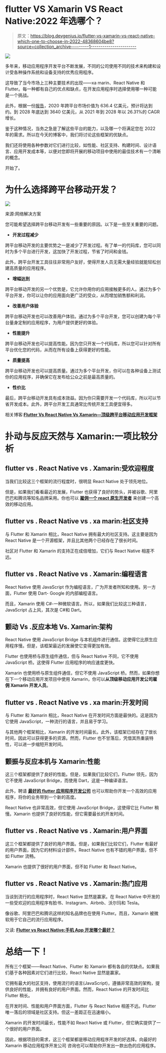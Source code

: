 # flutter VS Xamarin VS React Native:2022 年选哪个？

> 原文：<https://blog.devgenius.io/flutter-vs-xamarin-vs-react-native-which-one-to-choose-in-2022-48368604be8?source=collection_archive---------1----------------------->

![](img/cafd487a0bcc2aed0d808158524ef982.png)

多年来，移动应用程序开发平台不断发展，不同的公司使用不同的技术来构建和设计受各种操作系统和设备支持的优秀应用程序。

这导致了当今市场上三种主要技术的出现——xa marin、React Native 和 Flutter。每一种都有自己的优点和缺点，在开发应用程序时选择使用哪一种可能是一个挑战。

此外，根据一份[报告](https://www.verifiedmarketresearch.com/product/cross-platform-and-mobile-advertising-market/)，2020 年跨平台市场价值为 636.4 亿美元，预计将达到约。到 2028 年底达到 3640 亿美元，从 2021 年到 2028 年以 26.31%的 CAGR 增长。

鉴于这种情况，当务之急是了解这些平台的能力，以及哪一个将满足您在 2022 年的需求。所以在今天的博客中，我们将讨论这些框架的优缺点。

我们还将使用各种参数对它们进行比较，如性能、社区支持、构建时间、设计语言、应用开发成本等，以便对您即将开展的移动项目中使用的最佳技术有一个清晰的概念。

开始了。

# 为什么选择跨平台移动开发？

![](img/9d740993a1aa3ee3288edcdaaf2921b7.png)

来源:网络解决方案

您可能希望选择跨平台移动开发有一些重要的原因。以下是一些至关重要的问题。

*   **开发过程减少**

跨平台移动开发的主要优势之一是减少了开发过程。有了单一的代码库，您可以同时为多个平台进行开发，这加快了开发过程，节省了时间和金钱。

此外，跨平台开发工具往往非常用户友好，使得开发人员无需大量经验就能轻松创建高质量的应用程序。

*   **增幅达到**

跨平台移动开发的另一个优势是，它允许你用你的应用接触更多的人。通过为多个平台开发，你可以让你的应用面向更广泛的受众，从而增加销售额和利润。

*   **改善用户体验**

跨平台移动开发也可以改善用户体验。通过为多个平台开发，您可以创建为每个平台量身定制的应用程序，为用户提供更好的体验。

*   **性能提升**

跨平台移动开发也可以提高性能。因为您只开发一个代码库，所以您可以针对所有平台优化您的代码，从而在所有设备上获得更好的性能。

*   **质量提高**

跨平台移动开发也可以提高质量。通过为多个平台开发，你可以在各种设备上测试你的应用程序，并确保它在发布给公众之前是最高质量的。

*   **性价比**

最后，跨平台移动开发具有成本效益。因为你只需要开发一个代码库，所以可以节省开发成本。此外，跨平台开发工具通常比传统开发工具便宜得多。

相关博客:[**Flutter Vs React Native Vs Xamarin—顶级跨平台移动应用开发框架**](https://www.valuecoders.com/blog/technology-and-apps/flutter-vs-xamarin-vs-react-native-which-cross-platform-mobile-app-development-framework-to-choose/?utm_source=flutter_xamarin_react&utm_medium=Guest_Blog&utm_campaign=Medium&utm_id=NKY)

# 扑动与反应天然与 Xamarin:一项比较分析

## flutter vs . React Native vs . Xamarin:受欢迎程度

当我们比较这三个框架的流行程度时，很明显 React Native 处于领先地位。

但是，如果我们看看最近的发展，Flutter 也获得了良好的势头，并被谷歌、阿里巴巴和腾讯等知名品牌采用。你也可以 [**雇佣一个 react 原生开发者**](https://www.valuecoders.com/hire-developers/hire-react-native-developers?utm_source=hire_react_dev&utm_medium=Guest_Blog&utm_campaign=Medium&utm_id=NKY) 来创建一个高效的移动应用。

## flutter vs . React Native vs . xa marin:社区支持

与 Flutter 和 Xamarin 相比，React Native 拥有最大的社区支持。这主要是因为 React Native 是一个开源框架，并且比其他两个已经存在了很长时间。

社区对 Flutter 和 Xamarin 的支持正在成倍增加，它们与 React Native 相差不远。

## flutter vs . React Native vs . Xamarin:编程语言

React Native 使用 JavaScript 作为编程语言，广为开发者所知和使用。另一方面，Flutter 使用 Dart- Google 的内部编程语言。

而且，Xamarin 使用 C#-一种微软语言。所以，如果我们比较这三种语言，JavaScript 占上风，其次是 C#和 Dart。

## 颤动 Vs .反应本地 Vs. Xamarin:架构

React Native 使用 JavaScript Bridge 与本机组件进行通信。这使得它比原生应用程序慢。但是，该框架最近的发展使它变得更加有效。

Flutter 也使用桥与原生组件通信，但与 React Native 不同，它不使用 JavaScript 桥。这使得 Flutter 应用程序的响应速度更快。

Xamarin 也使用桥与原生组件通信，但它不使用 JavaScript 桥。然而，如果你想在下一个移动应用开发项目中使用 Xamarin，你可以**从顶级移动应用开发公司雇佣 Xamarin 开发人员**。

## flutter vs . React Native vs . xa marin:开发时间

与 Flutter 和 Xamarin 相比，React Native 在开发时间方面是最快的。这是因为它使用 JavaScript，一种流行的语言，并且易于学习。

与其他两个框架相比，Xamarin 的开发时间最长。此外，该框架已经存在了很长时间，因此可以获得更多的资源。然而，Flutter 也不甘落后，凭借其热重装特性，可以进一步缩短开发时间。

## 颤振与反应本机与 Xamarin:性能

这三个框架都提供了良好的性能。但是，如果我们比较它们，Flutter 领先，因为它不使用 JavaScript Bridge，而使用 Dart，这是一种编译语言。

此外，聘请 [**最好的 flutter 应用程序开发公司**](https://www.valuecoders.com/flutter-app-development-company?utm_source=flutter_dev_com&utm_medium=Guest_Blog&utm_campaign=Medium&utm_id=NKY) 也可以帮助你开发一个高效的应用程序，将你的业务带到一个新的高度。

React Native 也非常高效，但它使用 JavaScript Bridge，这使得它比 Flutter 稍慢。Xamarin 也提供了良好的性能，但它需要最长的开发时间。

## flutter vs . React Native vs . Xamarin:用户界面

这三个框架都提供了良好的用户界面。但是，如果我们比较它们，Flutter 有最好的用户界面，因为它的材料设计部件。React Native 也有不错的用户界面，但不如 Flutter 流畅。

Xamarin 也提供了很好的用户界面，但不如 Flutter 和 React Native。

## flutter vs . React Native vs . Xamarin:热门应用

当谈到流行的应用程序时，React Native 显然是赢家。在 React Native 中开发的一些受欢迎的应用程序有脸书、Instagram、Airbnb、沃尔玛和 Tesla。

像谷歌、阿里巴巴和腾讯这样的知名品牌也在使用 Flutter。而且，Xamarin 被微软用于它自己的流行应用程序。

又读: [**Flutter vs React Native:手机 App 开发哪个最好？**](https://www.valuecoders.com/blog/technology-and-apps/flutter-vs-react-native-which-is-the-best-one-for-mobile-app-development/?utm_source=flutter_react&utm_medium=Guest_Blog&utm_campaign=Medium&utm_id=NKY)

# 总结一下！

所有三个框架——React Native、Flutter 和 Xamarin 都有各自的优缺点。如果我们基于各种因素对它们进行比较，React Native 显然是赢家。

它拥有最大的社区支持，使用流行的语言(JavaScript)，遵循非常高效的架构，提供良好的性能，并拥有良好的用户界面。然而，React Native 的开发时间比 Flutter 稍长。

在开发时间、性能和用户界面方面，Flutter 与 React Native 相差不远。Flutter 唯一落后的领域是社区支持。但这一差距正在迅速缩小。

Xamarin 的开发时间最长，性能不如 React Native 或 Flutter，但它确实提供了一个很好的用户界面。

因此，根据项目的需求，这三个框架都是移动应用程序开发的好选择。向最好的 Xamarin 移动应用程序开发公司 咨询也可以帮助你开发出一款出色的应用程序。